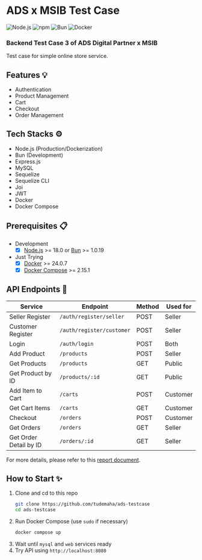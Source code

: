 # ADS x MSIB Test Case

![Node.js](https://img.shields.io/badge/Node.js-43853D?style=for-the-badge&logo=node.js&logoColor=white)
![npm](https://img.shields.io/badge/npm-cd2932?style=for-the-badge&logo=npm&logoColor=white)
![Bun](https://img.shields.io/badge/Bun-5d5685?style=for-the-badge&logo=bun&logoColor=white)
![Docker](https://img.shields.io/badge/docker-%230db7ed.svg?style=for-the-badge&logo=docker&logoColor=white)

### Backend Test Case 3 of ADS Digital Partner x MSIB

Test case for simple online store service.

## Features 💡

- Authentication
- Product Management
- Cart
- Checkout
- Order Management

## Tech Stacks ⚙️

- Node.js (Production/Dockerization)
- Bun (Development)
- Express.js
- MySQL
- Sequelize
- Sequelize CLI
- Joi
- JWT
- Docker
- Docker Compose

## Prerequisites 📋

- Development
  - [x] [Node.js](https://nodejs.org/en) >= 18.0 or [Bun](https://bun.sh/) >= 1.0.19
- Just Trying
  - [x] [Docker](https://www.docker.com/) >= 24.0.7
  - [x] [Docker Compose](https://docs.docker.com/compose/) >= 2.15.1

## API Endpoints 📡

| Service                | Endpoint                  | Method | Used for |
| ---------------------- | ------------------------- | ------ | -------- |
| Seller Register        | `/auth/register/seller`   | POST   | Seller   |
| Customer Register      | `/auth/register/customer` | POST   | Seller   |
| Login                  | `/auth/login`             | POST   | Both     |
| Add Product            | `/products`               | POST   | Seller   |
| Get Products           | `/products`               | GET    | Public   |
| Get Product by ID      | `/products/:id`           | GET    | Public   |
| Add Item to Cart       | `/carts`                  | POST   | Customer |
| Get Cart Items         | `/carts`                  | GET    | Customer |
| Checkout               | `/orders`                 | POST   | Customer |
| Get Orders             | `/orders`                 | GET    | Seller   |
| Get Order Detail by ID | `/orders/:id`             | GET    | Seller   |

For more details, please refer to this [report document](https://drive.google.com/file/d/1nkJyqQOMW3EChLLvDdE_P-vMd0P1Q_WE/view?usp=sharing).

## How to Start ✨

1. Clone and cd to this repo
   ```bash
   git clone https://github.com/tudemaha/ads-testcase
   cd ads-testcase
   ```
2. Run Docker Compose (use `sudo` if necessary)
   ```bash
   docker compose up
   ```
3. Wait until `mysql` and `web` services ready
4. Try API using `http://localhost:8080`
